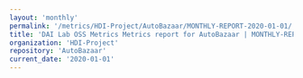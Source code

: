 ```yaml
---
layout: 'monthly'
permalink: '/metrics/HDI-Project/AutoBazaar/MONTHLY-REPORT-2020-01-01/'
title: 'DAI Lab OSS Metrics Metrics report for AutoBazaar | MONTHLY-REPORT-2020-01-01'
organization: 'HDI-Project'
repository: 'AutoBazaar'
current_date: '2020-01-01'
---
```

